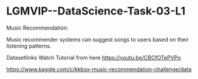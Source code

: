 # LGMVIP--DataScience-Task-03-L1

Music Recommendation:

Music recommender systems can suggest songs to users based on their listening patterns.

Datasetlinks  Watch Tutorial from here https://youtu.be/CBCfOTePVPo

https://www.kaggle.com/c/kkbox-music-recommendation-challenge/data


